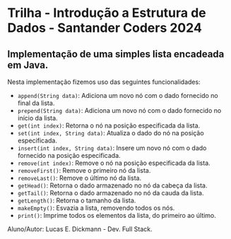 # Trilha - Introdução a Estrutura de Dados - Santander Coders 2024

## Implementação de uma simples lista encadeada em Java.

Nesta implementação fizemos uso das seguintes funcionalidades:

- `append(String data)`: Adiciona um novo nó com o dado fornecido no final da lista.
- `prepend(String data)`: Adiciona um novo nó com o dado fornecido no início da lista.
- `get(int index)`: Retorna o nó na posição especificada da lista.
- `set(int index, String data)`: Atualiza o dado do nó na posição especificada.
- `insert(int index, String data)`: Insere um novo nó com o dado fornecido na posição especificada.
- `remove(int index)`: Remove o nó na posição especificada da lista.
- `removeFirst()`: Remove o primeiro nó da lista.
- `removeLast()`: Remove o último nó da lista.
- `getHead()`: Retorna o dado armazenado no nó da cabeça da lista.
- `getTail()`: Retorna o dado armazenado no nó da cauda da lista.
- `getLength()`: Retorna o tamanho da lista.
- `makeEmpty()`: Esvazia a lista, removendo todos os nós.
- `print()`: Imprime todos os elementos da lista, do primeiro ao último.

Aluno/Autor: Lucas E. Dickmann - Dev. Full Stack.